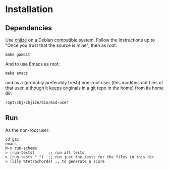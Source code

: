 # Installation

## Dependencies

Use [chjize](https://github.com/pflanze/chjize) on a Debian compatible
system. Follow the instructions up to "Once you trust that the source
is mine", then as root:

    make gambit

And to use Emacs as root:

    make emacs

and as a (probably preferably fresh) non-root user (this modifies dot
files of that user, although it keeps originals in a git repo in the
home) from its home dir:

    /opt/chj/chjize/bin/mod-user

## Run

As the non-root user:

    cd gac
    emacs
    M-x run-scheme
    > (run-tests)      ;; run all tests
    > (run-tests ".")  ;; run just the tests for the files in this dir
    > (lily %tetrachords) ;; to generate a score

